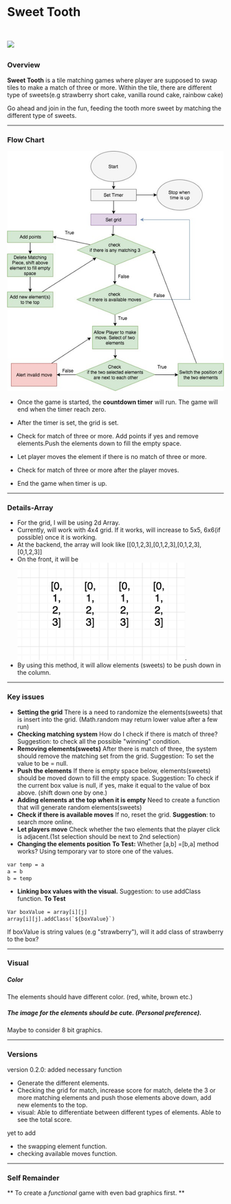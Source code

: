 # Sweet Tooth
<!---
Read Me Contents
-->

# ![](http://kidsdentistrynyc.com/wp-content/uploads/2015/03/tooth.png)



### Overview

**Sweet Tooth** is a tile matching games where player are supposed to swap tiles to make a match of three or more. Within the tile, there are different type of sweets(e.g strawberry short cake, vanilla round cake, rainbow cake)

Go ahead and join in the fun, feeding the tooth more sweet by matching the different type of sweets.

---

### Flow Chart

![](/flowchart.jpg)

* Once the game is started, the **countdown timer** will run. The game will end when the timer reach zero.
* After the timer is set, the grid is set.  

* Check for match of three or more. Add points if yes and remove elements.Push the elements down to fill the empty space.
* Let player moves the element if there is no match of three or more.
* Check for match of three or more after the player moves.
* End the game when timer is up.
---

### Details-Array

* For the grid, I will be using 2d Array.
* Currently, will work with 4x4 grid. If it works, will increase to 5x5, 6x6(if possible) once it is working.
* At the backend, the array will look like [[0,1,2,3],[0,1,2,3],[0,1,2,3],[0,1,2,3]]
* On the front, it will be
![](/arr-front.png).
* By using this method, it will allow elements (sweets) to be push down in the column.

---

### Key issues

* **Setting the grid** There is a need to randomize the elements(sweets) that is insert into the grid.
(Math.random may return lower value after a few run)
* **Checking matching system** How do I check if there is match of three?
Suggestion: to check all the possible "winning" condition.
* **Removing elements(sweets)** After there is match of three, the system should remove the matching set from the grid.
Suggestion: To set the value to be = null.
* **Push the elements**
If there is empty space below, elements(sweets) should be moved down to fill the empty space.
Suggestion: To check if the current box value is null, if yes, make it equal to the value of box above. (shift down one by one.)
* **Adding elements at the top when it is empty**
Need to create a function that will generate random elements(sweets)
* **Check if there is available moves** If no, reset the grid.
**Suggestion**: to search more online.
* **Let players move** Check whether the two elements that the player click is adjacent.(1st selection should be next to 2nd selection)
* **Changing the elements position**
**To Test:**
Whether [a,b] =[b,a] method works?
Using temporary var to store one of the values.
```
var temp = a
a = b
b = temp
```

* **Linking box values with the visual.**
Suggestion: to use addClass function.
**To Test**
```
Var boxValue = array[i][j]
array[i][j].addClass(`${boxValue}`)
```
If boxValue is string values (e.g "strawberry"), will it add class of strawberry to the box?

---

### Visual

##### Color
The elements should have different color. (red, white, brown etc.)

##### The image for the elements should be cute. (Personal preference).
Maybe to consider 8 bit graphics.

---
### Versions

version 0.2.0: added necessary function
* Generate the different elements.
* Checking the grid for match, increase score for match, delete the 3 or more matching elements and push those elements above down, add new elements to the top.
* visual: Able to differentiate between different types of elements. Able to see the total score.

yet to add
* the swapping element function.
* checking available moves function.

---

### Self Remainder

** To create a _functional_ game with even bad graphics first. **

